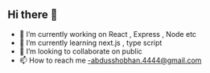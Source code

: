 ## Hi there 👋

- 🔭 I’m currently working on React , Express , Node etc 
- 🌱 I’m currently learning  next.js , type script 
- 👯 I’m looking to collaborate on public
- 📫 How to reach me -abdusshobhan.4444@gmail.com


